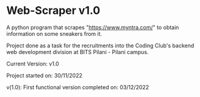 # Web-Scraper v1.0
A python program that scrapes "https://www.myntra.com/" to obtain information on some sneakers from it.

Project done as a task for the recruitments into the Coding Club's backend web development division at BITS Pilani - Pilani campus.

Current Version: v1.0

Project started on: 30/11/2022

v(1.0): First functional version completed on: 03/12/2022


